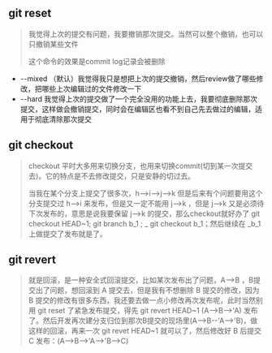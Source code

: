 ## git reset

> 我觉得上次的提交有问题，我要撤销那次提交。当然可以整个撤销，也可以只撤销某些文件
>
> 这个命令的效果是commit log记录会被删除

* --mixed （默认）我觉得我只是想把上次的提交撤销，然后review做了哪些修改，把哪些上次编辑过的文件修改一下
* --hard 我觉得上次的提交做了一个完全没用的功能上去，我要彻底删除那次提交，这样做会撤销提交，同时会在编辑区也看不到自己先去做过的编辑，适用于彻底清除那次提交

## git checkout

> checkout 平时大多用来切换分支，也用来切换commit\(切到某一次提交去\)。它的特点是不去修改提交，只是安静的切过去。
>
> 当我在某个分支上提交了很多次，h--&gt;i--&gt;j--&gt;k  但是后来有个问题要用这个分支提交过 h--&gt;i 来发布，但是又一定不能用 j--&gt;k ，但是 j--&gt;k 又是必须待下次发布的，意思是说我要保留 j--&gt;k 的提交，那么checkout就好办了 git checkout HEAD~1; git branch b_1 ; _ git checkout b\_1；然后继续在 \_b\_1 上做提交了发布就是了。

## git revert

> 就是回滚，是一种安全式回滚提交，比如某次发布出了问题，A--&gt;B ，B提交出了问题，想回滚到 A 提交去，但是我有不想删除 B 提交的修改，因为 B 提交的修改有很多东西，我还要去做一点小修改再次发布呢，此时当然别用 git reset 了紧急发布提交，得先 git revert HEAD~1 \(A--&gt;B--&gt;'A\) 发布了。然后开发再次建分支归位到那次B提交的现场里\(A--&gt;B--'A--&gt;'B\)，做这样的回滚，再来一次 git revet HEAD~1 就可以了，然后修改好 B 后提交 C 发布：\(A--&gt;B--&gt;'A--&gt;'B--&gt;C\)





